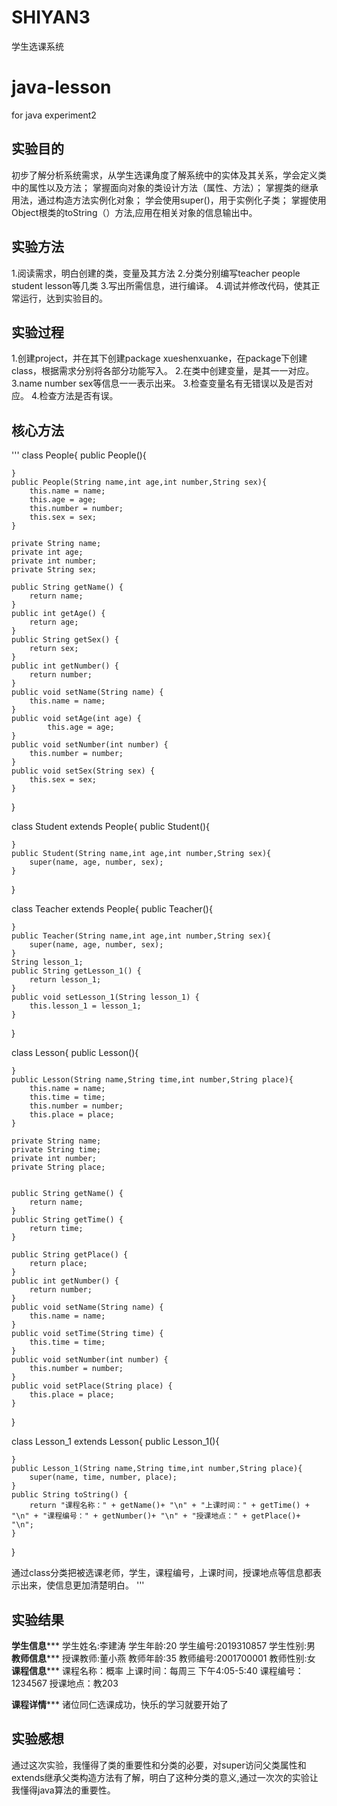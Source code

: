 # SHIYAN3
学生选课系统
# java-lesson
for java experiment2


## 实验目的
初步了解分析系统需求，从学生选课角度了解系统中的实体及其关系，学会定义类中的属性以及方法；
掌握面向对象的类设计方法（属性、方法）；
掌握类的继承用法，通过构造方法实例化对象；
学会使用super()，用于实例化子类；
掌握使用Object根类的toString（）方法,应用在相关对象的信息输出中。


## 实验方法
1.阅读需求，明白创建的类，变量及其方法
2.分类分别编写teacher people student lesson等几类
3.写出所需信息，进行编译。
4.调试并修改代码，使其正常运行，达到实验目的。

## 实验过程
1.创建project，并在其下创建package xueshenxuanke，在package下创建class，根据需求分别将各部分功能写入。
2.在类中创建变量，是其一一对应。
3.name number sex等信息一一表示出来。
3.检查变量名有无错误以及是否对应。
4.检查方法是否有误。

## 核心方法
'''
class People{
    public People(){

    }
    public People(String name,int age,int number,String sex){
        this.name = name;
        this.age = age;
        this.number = number;
        this.sex = sex;
    }

    private String name;
    private int age;
    private int number;
    private String sex;

    public String getName() {
        return name;
    }
    public int getAge() {
        return age;
    }
    public String getSex() {
        return sex;
    }
    public int getNumber() {
        return number;
    }
    public void setName(String name) {
        this.name = name;
    }
    public void setAge(int age) {
            this.age = age;
    }
    public void setNumber(int number) {
        this.number = number;
    }
    public void setSex(String sex) {
        this.sex = sex;
    }

}

class Student extends People{
    public Student(){

    }
    public Student(String name,int age,int number,String sex){
        super(name, age, number, sex);
    }
}

class Teacher extends People{
    public Teacher(){

    }
    public Teacher(String name,int age,int number,String sex){
        super(name, age, number, sex);
    }
    String lesson_1;
    public String getLesson_1() {
        return lesson_1;
    }
    public void setLesson_1(String lesson_1) {
        this.lesson_1 = lesson_1;
    }


}


class Lesson{
    public Lesson(){

    }
    public Lesson(String name,String time,int number,String place){
        this.name = name;
        this.time = time;
        this.number = number;
        this.place = place;
    }

    private String name;
    private String time;
    private int number;
    private String place;


    public String getName() {
        return name;
    }
    public String getTime() {
        return time;
    }

    public String getPlace() {
        return place;
    }
    public int getNumber() {
        return number;
    }
    public void setName(String name) {
        this.name = name;
    }
    public void setTime(String time) {
        this.time = time;
    }
    public void setNumber(int number) {
        this.number = number;
    }
    public void setPlace(String place) {
        this.place = place;
    }

}


class Lesson_1 extends Lesson{
    public Lesson_1(){

    }
    public Lesson_1(String name,String time,int number,String place){
        super(name, time, number, place);
    }
    public String toString() {
        return "课程名称：" + getName()+ "\n" + "上课时间：" + getTime() + "\n" + "课程编号：" + getNumber()+ "\n" + "授课地点：" + getPlace()+ "\n";
    }
}

通过class分类把被选课老师，学生，课程编号，上课时间，授课地点等信息都表示出来，使信息更加清楚明白。
'''

## 实验结果
******************学生信息*********************
学生姓名:李建涛
学生年龄:20
学生编号:2019310857
学生性别:男
******************教师信息*********************
授课教师:董小燕
教师年龄:35
教师编号:2001700001
教师性别:女
******************课程信息*********************
课程名称：概率
上课时间：每周三 下午4:05-5:40
课程编号：1234567
授课地点：教203

******************课程详情*********************
诸位同仁选课成功，快乐的学习就要开始了

## 实验感想
通过这次实验，我懂得了类的重要性和分类的必要，对super访问父类属性和extends继承父类构造方法有了解，明白了这种分类的意义,通过一次次的实验让我懂得java算法的重要性。
